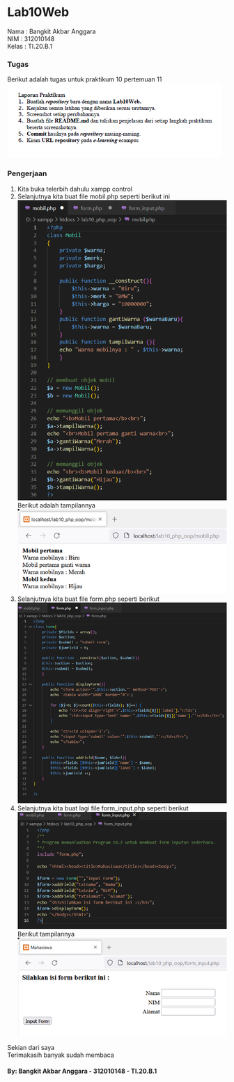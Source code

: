 # Lab10Web

Nama  : Bangkit Akbar Anggara<br>
NIM   : 312010148<br>
Kelas : TI.20.B.1<br>

### Tugas
Berikut adalah tugas untuk praktikum 10 pertemuan 11<br>
![Screenshot_6.png](Pic/Screenshot_6.png)<br>

### Pengerjaan
1. Kita buka telerbih dahulu xampp control<br>
2. Selanjutnya kita buat file mobil.php seperti berikut ini<br>
![Screenshot_5.png](Pic/Screenshot_5.png)<br>
Berikut adalah tampilannya<br>
![Screenshot_1.png](Pic/Screenshot_1.png)<br>
3. Selanjutnya kita buat file form.php seperti berikut<br>
![Screenshot_4.png](Pic/Screenshot_4.png)<br>
4. Selanjutnya kita buat lagi file form_input.php seperti berikut<br>
![Screenshot_3.png](Pic/Screenshot_3.png)<br>
Berikut tampilannya<br>
![Screenshot_2.png](Pic/Screenshot_2.png)<br>

Sekian dari saya<br>
Terimakasih banyak sudah membaca<br>

#### By: Bangkit Akbar Anggara - 312010148 - TI.20.B.1
